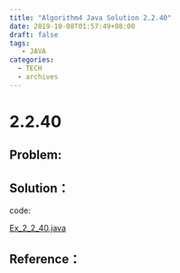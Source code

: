 ```yaml
---
title: "Algorithm4 Java Solution 2.2.40"
date: 2019-10-08T01:57:49+08:00
draft: false
tags:
   - JAVA
categories:
  - TECH
  - archives
---
```



# 2.2.40

## Problem:


## Solution：

code:

[Ex_2_2_40.java](./Ex_2_2_40.java)


## Reference：


